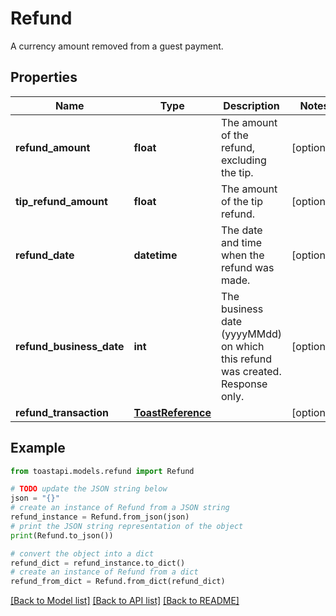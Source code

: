 # Refund

A currency amount removed from a guest payment.

## Properties

Name | Type | Description | Notes
------------ | ------------- | ------------- | -------------
**refund_amount** | **float** | The amount of the refund, excluding the tip. | [optional] 
**tip_refund_amount** | **float** | The amount of the tip refund. | [optional] 
**refund_date** | **datetime** | The date and time when the refund was made. | [optional] 
**refund_business_date** | **int** | The business date (yyyyMMdd) on which this refund was created. Response only. | [optional] 
**refund_transaction** | [**ToastReference**](.md) |  | [optional] 

## Example

```python
from toastapi.models.refund import Refund

# TODO update the JSON string below
json = "{}"
# create an instance of Refund from a JSON string
refund_instance = Refund.from_json(json)
# print the JSON string representation of the object
print(Refund.to_json())

# convert the object into a dict
refund_dict = refund_instance.to_dict()
# create an instance of Refund from a dict
refund_from_dict = Refund.from_dict(refund_dict)
```
[[Back to Model list]](../README.md#documentation-for-models) [[Back to API list]](../README.md#documentation-for-api-endpoints) [[Back to README]](../README.md)


